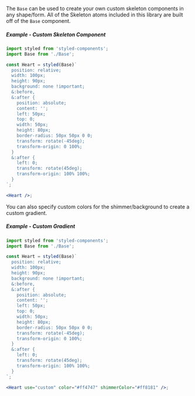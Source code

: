 The `Base` can be used to create your own custom skeleton components in any shape/form. All of the Skeleton atoms included in this library are built off of the `Base` component.

##### Example - Custom Skeleton Component

```jsx
import styled from 'styled-components';
import Base from './Base';

const Heart = styled(Base)`
  position: relative;
  width: 100px;
  height: 90px;
  background: none !important;
  &:before,
  &:after {
    position: absolute;
    content: '';
    left: 50px;
    top: 0;
    width: 50px;
    height: 80px;
    border-radius: 50px 50px 0 0;
    transform: rotate(-45deg);
    transform-origin: 0 100%;
  }
  &:after {
    left: 0;
    transform: rotate(45deg);
    transform-origin: 100% 100%;
  }
`;

<Heart />;
```

You can also specify custom colors for the shimmer/background to create a custom gradient.

##### Example - Custom Gradient

```jsx
import styled from 'styled-components';
import Base from './Base';

const Heart = styled(Base)`
  position: relative;
  width: 100px;
  height: 90px;
  background: none !important;
  &:before,
  &:after {
    position: absolute;
    content: '';
    left: 50px;
    top: 0;
    width: 50px;
    height: 80px;
    border-radius: 50px 50px 0 0;
    transform: rotate(-45deg);
    transform-origin: 0 100%;
  }
  &:after {
    left: 0;
    transform: rotate(45deg);
    transform-origin: 100% 100%;
  }
`;

<Heart use="custom" color="#ff4747" shimmerColor="#ff8181" />;
```

